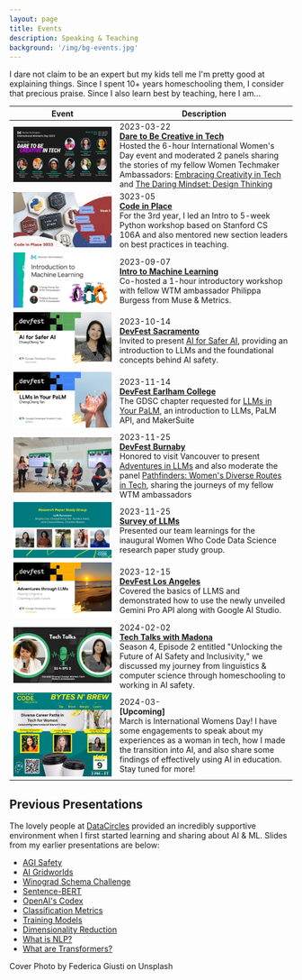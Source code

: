 ```yaml
---
layout: page
title: Events
description: Speaking & Teaching
background: '/img/bg-events.jpg'
---
```


I dare not claim to be an expert but my kids tell me I'm pretty good at explaining things. Since I spent 10+ years homeschooling them, I consider that precious praise. Since I also learn best by teaching, here I am...

| Event | Description |
|-------|-------------|
| [![Dare to Be Creative in Tech](/img/events/2023-03-22-iwd.jpg)](/2023/03/22/wtm-iwd.html) | 2023-03-22<br>**[Dare to Be Creative in Tech](/2023/03/22/wtm-iwd.html)**<br>Hosted the 6-hour International Women's Day event and moderated 2 panels sharing the stories of my fellow Women Techmaker Ambassadors: [Embracing Creativity in Tech](https://www.linkedin.com/feed/update/urn:li:activity:7041060121723985921) and [The Daring Mindset: Design Thinking](https://www.linkedin.com/feed/update/urn:li:activity:7041068447304163330) |
| [![Code in Place](/img/events/2023-04-05-codeinplace.jpg)](https://codeinplace.stanford.edu/) | 3023-05<br>**[Code in Place](https://codeinplace.stanford.edu/)**<br>For the 3rd year, I led an Intro to 5-week Python workshop based on Stanford CS 106A and also mentored new section leaders on best practices in teaching. |
| [![Intro to ML](/img/events/2023-09-07-introML.jpg)](https://www.youtube.com/watch?v=stgiAM8pTq8&t=2s) | 2023-09-07<br>**[Intro to Machine Learning](https://www.youtube.com/watch?v=stgiAM8pTq8&t=2s)**<br>Co-hosted a 1-hour introductory workshop with fellow WTM ambassador Philippa Burgess from Muse & Metrics. |
| [![AI for Safer AI](/img/events/2023-10-14-ai-safeai.jpg)](/docs/2023-10-14%20DevFest%20-%20AI%20for%20Safer%20AI.pdf) | 2023-10-14<br>**[DevFest Sacramento](https://gdg.community.dev/events/details/google-gdg-sacramento-presents-devfest-sacramento-2023/)**<br>Invited to present [AI for Safer AI](/docs/2023-10-14%20DevFest%20-%20AI%20for%20Safer%20AI.pdf), providing an introduction to LLMs and the foundational concepts behind AI safety. |
| [![LLMs in Your PaLM](/img/events/2023-11-14-palm.jpg)](/docs/2023-11-14%20DevFest%20-%20LLMs%20in%20Your%20PaLM.pdf) | 2023-11-14<br>**[DevFest Earlham College](https://www.linkedin.com/feed/update/urn:li:activity:7132156256395423744/)**<br>The GDSC chapter requested for [LLMs in Your PaLM](/docs/2023-11-14%20DevFest%20-%20LLMs%20in%20Your%20PaLM.pdf), an introduction to LLMs, PaLM API, and MakerSuite |
| [![Pathfinders Panel](/img/events/2023-11-25-pathfinders-panel.jpg)](/docs/2023-11-14%20DevFest%20-%20LLMs%20in%20Your%20PaLM.pdf) | 2023-11-25<br>**[DevFest Burnaby](https://gdg.community.dev/events/details/google-gdg-burnaby-presents-devfest-2023-by-gdg-burnaby/)**<br>Honored to visit Vancouver to present [Adventures in LLMs](/docs/2023-11-25%20DevFest%20-%20Adventures%20through%20LLMs.pdf) and also moderate the panel [Pathfinders: Women's Diverse Routes in Tech](https://www.linkedin.com/feed/update/urn:li:activity:7132133414207442944/), sharing the journeys of my fellow WTM ambassadors |
| [![LLM Surveyors](/img/events/2023-11-18-llm-surveyors.jpg)](https://www.youtube.com/watch?v=Fuk6mUnnnqw) | 2023-11-25<br>**[Survey of LLMs](https://www.youtube.com/watch?v=Fuk6mUnnnqw)**<br>Presented our team learnings for the inaugural Women Who Code Data Science research paper study group. |
| [![Adventures through LLMs](/img/events/2023-12-15-adv-llms.jpg)](/docs/2023-12-15%20DevFest%20-%20Adventures%20through%20LLMs.pdf) | 2023-12-15<br>**[DevFest Los Angeles](https://gdg.community.dev/events/details/google-gdg-los-angeles-presents-devfest-2023-greater-los-angeles/)**<br>Covered the basics of LLMS and demonstrated how to use the newly unveiled Gemini Pro API along with Google AI Studio. |
| [![Tech Talks with Madona](/img/events/2024-02-02-tech-talks-madona.jpg)](https://www.techtalkswithmadona.com/p/season-4-episode-2-unlocking-the) | 2024-02-02<br>**[Tech Talks with Madona](https://www.techtalkswithmadona.com/p/season-4-episode-2-unlocking-the)**<br>Season 4, Episode 2 entitled "Unlocking the Future of AI Safety and Inclusivity," we discussed my journey from linguistics & computer science through homeschooling to working in AI safety. |
| ![Upcoming](/img/events/2024-03-09-wwcode-panel.jpg) | 2024-03-<br>**[Upcoming]**<br>March is International Womens Day! I have some engagements to speak about my experiences as a woman in tech, how I made the transition into AI, and also share some findings of effectively using AI in education. Stay tuned for more! |

## Previous Presentations

The lovely people at [DataCircles](https://datacircles.org/) provided an incredibly supportive environment when I first started learning and sharing about AI & ML. Slides from my earlier presentations are below:

- [AGI Safety](/docs/JournalClub%202022-03-02%20AGI%20Safety.pdf)
- [AI Gridworlds](/docs/JournalClub%202022-03-30%20AI%20Gridworlds.pdf)
- [Winograd Schema Challenge](/docs/JournalClub%202022-05-25%20NLP.pdf)
- [Sentence-BERT](/docs/JournalClub%202022-07-27%20SBERT.pdf)
- [OpenAI's Codex](/docs/JournalClub%202022-09-14%20Codex.pdf)
- [Classification Metrics](/docs/HOML%20Ch3.pdf)
- [Training Models](/docs/HOML%20Ch4.pdf)
- [Dimensionality Reduction](/docs/HOML%20Ch8.pdf)
- [What is NLP?](https://www.youtube.com/watch?v=Q3N7zoIcjtw&list=PLSGYwl5_qS6jEhXHXuEymvNYvrFuD2BOG&index=1)
- [What are Transformers?](https://www.youtube.com/watch?v=bedJ9bQBG6s&list=PLSGYwl5_qS6jEhXHXuEymvNYvrFuD2BOG&index=2)

<figcaption>Cover Photo by Federica Giusti on Unsplash</figcaption>
